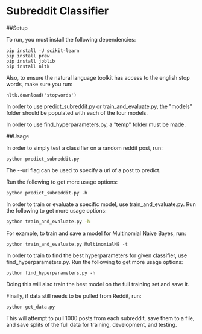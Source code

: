 # Subreddit Classifier

##Setup

To run, you must install the following dependencies:
```
pip install -U scikit-learn
pip install praw
pip install joblib
pip install nltk
```
Also, to ensure the natural language toolkit has access to the english stop words, make sure you run: 
```
nltk.download('stopwords')
```

In order to use predict_subreddit.py or train_and_evaluate.py, the "models" folder should be populated with each of the four models.

In order to use find_hyperparameters.py, a "temp" folder must be made.

##Usage

In order to simply test a classifier on a random reddit post, run:
```
python predict_subreddit.py
```

The --url flag can be used to specify a url of a post to predict.

Run the following to get more usage options:
```
python predict_subreddit.py -h
```

In order to train or evaluate a specific model, use train_and_evaluate.py.
Run the following to get more usage options:
```sh
python train_and_evaluate.py -h
```

For example, to train and save a model for Multinomial Naive Bayes, run:
```
python train_and_evaluate.py MultinomialNB -t
```

In order to train to find the best hyperparameters for given classifier, use find_hyperparameters.py.
Run the following to get more usage options:
```
python find_hyperparameters.py -h
```
Doing this will also train the best model on the full training set and save it.

Finally, if data still needs to be pulled from Reddit, run:
```
python get_data.py
```
This will attempt to pull 1000 posts from each subreddit, save them to a file, and save splits of the full data for 
training, development, and testing.